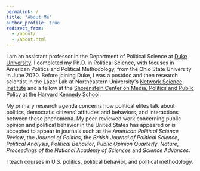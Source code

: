 ```yaml
---
permalink: /
title: "About Me"
author_profile: true
redirect_from: 
  - /about/
  - /about.html
---
```


I am an assistant professor in the Department of Political Science at [Duke University](https://polisci.duke.edu/). I completed my Ph.D. in Political Science, with focuses in American Politics and Political Methodology, from the Ohio State University in June 2020. Before joining Duke, I was a postdoc and then research scientist in the Lazer Lab at Northeastern University's [Network Science Institute](https://www.networkscienceinstitute.org/) and a fellow at the [Shorenstein Center on Media, Politics and Public Policy](https://shorensteincenter.org) at the [Harvard Kennedy School](hks.harvard.edu).

My primary research agenda concerns how political elites talk about politics, democratic citizens' attitudes and behaviors, and interactions between these phenomena. My peer-reviewed work concerning public opinion and political behavior in the United States has appeared or is accepted to appear in journals such as the *American Political Science Review*, the *Journal of Politics*, the *British Journal of Political Science*, *Political Analysis*, *Political Behavior*, *Public Opinion Quarterly*, *Nature*, *Proceedings of the National Academy of Sciences* and *Science Advances*. 

I teach courses in U.S. politics, political behavior, and political methodology.